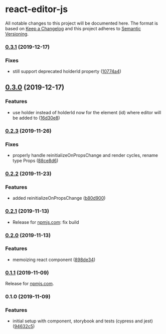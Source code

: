 # react-editor-js

All notable changes to this project will be documented here. The format is based on [Keep a Changelog](http://keepachangelog.com/en/1.0.0/) and this project adheres to [Semantic Versioning](http://semver.org/spec/v2.0.0.html).


### [0.3.1](https://github.com/natterstefan/react-editor-js/compare/v0.3.0...v0.3.1) (2019-12-17)


### Fixes

* still support deprecated holderId property ([10774a4](https://github.com/natterstefan/react-editor-js/commit/10774a41b002acf9398036ceee387299c2b0304d))

## [0.3.0](https://github.com/natterstefan/react-editor-js/compare/v0.2.3...v0.3.0) (2019-12-17)


### Features

* use holder instead of holderId now for the element (id) where editor will be added to ([16d30e8](https://github.com/natterstefan/react-editor-js/commit/16d30e813975ef3ecbf0bff7995b13e5fb6bdaff))

### [0.2.3](https://github.com/natterstefan/react-editor-js/compare/v0.2.2...v0.2.3) (2019-11-26)


### Fixes

* properly handle reinitializeOnPropsChange and render cycles, rename type Props ([88ce8d6](https://github.com/natterstefan/react-editor-js/commit/88ce8d676445bfdbaa2749618ea446fa2aaee38e))

### [0.2.2](https://github.com/natterstefan/react-editor-js/compare/v0.2.1...v0.2.2) (2019-11-23)


### Features

* added reinitializeOnPropsChange ([b80d900](https://github.com/natterstefan/react-editor-js/commit/b80d90024b5653c91c4c907f2bbc97efa7e82f98))

### [0.2.1](https://github.com/natterstefan/react-editor-js/compare/v0.2.0...v0.2.1) (2019-11-13)

- Release for [npmjs.com](https://www.npmjs.com/package/@natterstefan/react-editor-js):
  fix build

### [0.2.0](https://github.com/natterstefan/react-editor-js/compare/v0.1.1...v0.2.0) (2019-11-13)

### Features

- memoizing react component ([898de34](https://github.com/natterstefan/react-editor-js/commit/898de3441a041460982e605abe6c5bf6340c81e7))

### [0.1.1](https://github.com/natterstefan/react-editor-js/compare/v0.1.0...v0.1.1) (2019-11-09)

Release for [npmjs.com](https://www.npmjs.com/package/@natterstefan/react-editor-js).

### 0.1.0 (2019-11-09)

### Features

- initial setup with component, storybook and tests (cypress and jest) ([94632c5](https://github.com/natterstefan/react-editor-js/commit/94632c5d176435a06b65a8e84e8783d21e595ce4))

